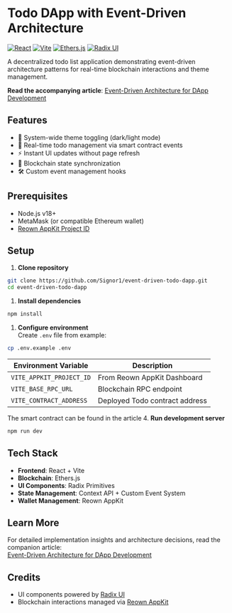 # Todo DApp with Event-Driven Architecture

[![React](https://img.shields.io/badge/React-18+-61DAFB?logo=react)](https://react.dev/)
[![Vite](https://img.shields.io/badge/Vite-4+-646CFF?logo=vite)](https://vitejs.dev/)
[![Ethers.js](https://img.shields.io/badge/Ethers.js-6+-3C3C3D)](https://docs.ethers.org/)
[![Radix UI](https://img.shields.io/badge/Radix_UI-1.0-161618)](https://www.radix-ui.com/)

A decentralized todo list application demonstrating event-driven architecture patterns for real-time blockchain interactions and theme management.

**Read the accompanying article**: [Event-Driven Architecture for DApp Development](https://medium.com/@emmanuelomemgboji/event-driven-architecture-for-dapp-contract-event-listening-ed52381587cc)

## Features

- 🎨 System-wide theme toggling (dark/light mode)
- 📝 Real-time todo management via smart contract events
- ⚡ Instant UI updates without page refresh
- 🔗 Blockchain state synchronization
- 🛠 Custom event management hooks

## Prerequisites

- Node.js v18+
- MetaMask (or compatible Ethereum wallet)
- [Reown AppKit Project ID](https://cloud.reown.com/)

## Setup

1. **Clone repository**

```bash
git clone https://github.com/Signor1/event-driven-todo-dapp.git
cd event-driven-todo-dapp
```

1. **Install dependencies**

```bash
npm install
```

1. **Configure environment**  
Create `.env` file from example:

```bash
cp .env.example .env
```

| Environment Variable         | Description                            |
|------------------------------|----------------------------------------|
| `VITE_APPKIT_PROJECT_ID`     | From Reown AppKit Dashboard            |
| `VITE_BASE_RPC_URL`          | Blockchain RPC endpoint                |
| `VITE_CONTRACT_ADDRESS`      | Deployed Todo contract address         |

The smart contract can be found in the article
4. **Run development server**

```bash
npm run dev
```

## Tech Stack

- **Frontend**: React + Vite
- **Blockchain**: Ethers.js
- **UI Components**: Radix Primitives
- **State Management**: Context API + Custom Event System
- **Wallet Management**: Reown AppKit

## Learn More

For detailed implementation insights and architecture decisions, read the companion article:  
[Event-Driven Architecture for DApp Development](https://medium.com/@emmanuelomemgboji/event-driven-architecture-for-dapp-contract-event-listening-ed52381587cc)

## Credits

- UI components powered by [Radix UI](https://www.radix-ui.com/)
- Blockchain interactions managed via [Reown AppKit](https://reown.com/)
